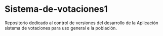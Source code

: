 # Sistema-de-votaciones1
Repositorio dedicado al control de versiones del desarrollo de la Aplicación sistema de votaciones para uso general e la población.
